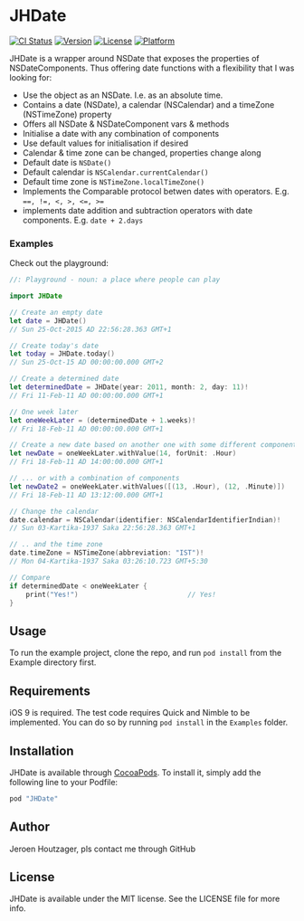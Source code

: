 # JHDate

[![CI Status](http://img.shields.io/travis/Hout/JHDate.svg?style=flat)](https://travis-ci.org/Hout/JHDate)
[![Version](https://img.shields.io/cocoapods/v/JHDate.svg?style=flat)](http://cocoapods.org/pods/JHDate)
[![License](https://img.shields.io/cocoapods/l/JHDate.svg?style=flat)](http://cocoapods.org/pods/JHDate)
[![Platform](https://img.shields.io/cocoapods/p/JHDate.svg?style=flat)](http://cocoapods.org/pods/JHDate)

JHDate is a wrapper around NSDate that exposes the properties of NSDateComponents. Thus offering date functions with a flexibility that I was looking for:

- Use the object as an NSDate. I.e. as an absolute time.
- Contains a date (NSDate), a calendar (NSCalendar) and a timeZone (NSTimeZone) property
- Offers all NSDate & NSDateComponent vars & methods
- Initialise a date with any combination of components
- Use default values for initialisation if desired
- Calendar & time zone can be changed, properties change along
- Default date is `NSDate()`
- Default calendar is `NSCalendar.currentCalendar()`
- Default time zone is `NSTimeZone.localTimeZone()`
- Implements the Comparable protocol betwen dates with operators. E.g. `==, !=, <, >, <=, >=`
- implements date addition and subtraction operators with date components. E.g. `date + 2.days`

### Examples
Check out the playground:

```swift
//: Playground - noun: a place where people can play

import JHDate

// Create an empty date
let date = JHDate()
// Sun 25-Oct-2015 AD 22:56:28.363 GMT+1

// Create today's date
let today = JHDate.today()
// Sun 25-Oct-15 AD 00:00:00.000 GMT+2

// Create a determined date
let determinedDate = JHDate(year: 2011, month: 2, day: 11)!
// Fri 11-Feb-11 AD 00:00:00.000 GMT+1

// One week later
let oneWeekLater = (determinedDate + 1.weeks)!
// Fri 18-Feb-11 AD 00:00:00.000 GMT+1

// Create a new date based on another one with some different components
let newDate = oneWeekLater.withValue(14, forUnit: .Hour)
// Fri 18-Feb-11 AD 14:00:00.000 GMT+1

// ... or with a combination of components
let newDate2 = oneWeekLater.withValues([(13, .Hour), (12, .Minute)])
// Fri 18-Feb-11 AD 13:12:00.000 GMT+1

// Change the calendar
date.calendar = NSCalendar(identifier: NSCalendarIdentifierIndian)!
// Sun 03-Kartika-1937 Saka 22:56:28.363 GMT+1

// .. and the time zone
date.timeZone = NSTimeZone(abbreviation: "IST")!
// Mon 04-Kartika-1937 Saka 03:26:10.723 GMT+5:30

// Compare
if determinedDate < oneWeekLater {
    print("Yes!")                           // Yes!
}

```

## Usage

To run the example project, clone the repo, and run `pod install` from the Example directory first.

## Requirements

iOS 9 is required.
The test code requires Quick and Nimble to be implemented. You can do so by running ``pod install`` in the ``Examples`` folder.

## Installation

JHDate is available through [CocoaPods](http://cocoapods.org). To install
it, simply add the following line to your Podfile:

```ruby
pod "JHDate"
```

## Author

Jeroen Houtzager, pls contact me through GitHub

## License

JHDate is available under the MIT license. See the LICENSE file for more info.
